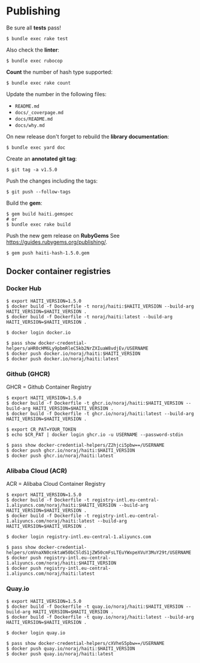 # Publishing

Be sure all **tests** pass!

```
$ bundle exec rake test
```

Also check the **linter**:

```
$ bundle exec rubocop
```

**Count** the number of hash type supported:

```
$ bundle exec rake count
```

Update the number in the following files:

- `README.md`
- `docs/_coverpage.md`
- `docs/README.md`
- `docs/why.md`

On new release don't forget to rebuild the **library documentation**:

```
$ bundle exec yard doc
```

Create an **annotated git tag**:

```
$ git tag -a v1.5.0
```

Push the changes including the tags:

```
$ git push --follow-tags
```

Build the **gem**:

```
$ gem build haiti.gemspec
# or
$ bundle exec rake build
```

Push the new gem release on **RubyGems** See https://guides.rubygems.org/publishing/.

```
$ gem push haiti-hash-1.5.0.gem
```

## Docker container registries

<!-- tabs:start -->

### **Docker Hub**

```
$ export HAITI_VERSION=1.5.0
$ docker build -f Dockerfile -t noraj/haiti:$HAITI_VERSION --build-arg HAITI_VERSION=$HAITI_VERSION .
$ docker build -f Dockerfile -t noraj/haiti:latest --build-arg HAITI_VERSION=$HAITI_VERSION .

$ docker login docker.io

$ pass show docker-credential-helpers/aHR0cHM6Ly9pbmRleC5kb2NrZXIuaW8vdjEv/USERNAME
$ docker push docker.io/noraj/haiti:$HAITI_VERSION
$ docker push docker.io/noraj/haiti:latest
```

### **Github (GHCR)**

GHCR = Github Container Registry

```
$ export HAITI_VERSION=1.5.0
$ docker build -f Dockerfile -t ghcr.io/noraj/haiti:$HAITI_VERSION --build-arg HAITI_VERSION=$HAITI_VERSION .
$ docker build -f Dockerfile -t ghcr.io/noraj/haiti:latest --build-arg HAITI_VERSION=$HAITI_VERSION .

$ export CR_PAT=YOUR_TOKEN
$ echo $CR_PAT | docker login ghcr.io -u USERNAME --password-stdin

$ pass show docker-credential-helpers/Z2hjci5pbw==/USERNAME
$ docker push ghcr.io/noraj/haiti:$HAITI_VERSION
$ docker push ghcr.io/noraj/haiti:latest
```

### **Alibaba Cloud (ACR)**

ACR = Alibaba Cloud Container Registry

```
$ export HAITI_VERSION=1.5.0
$ docker build -f Dockerfile -t registry-intl.eu-central-1.aliyuncs.com/noraj/haiti:$HAITI_VERSION --build-arg HAITI_VERSION=$HAITI_VERSION .
$ docker build -f Dockerfile -t registry-intl.eu-central-1.aliyuncs.com/noraj/haiti:latest --build-arg HAITI_VERSION=$HAITI_VERSION .

$ docker login registry-intl.eu-central-1.aliyuncs.com

$ pass show docker-credential-helpers/cmVnaXN0cnktaW50bC5ldS1jZW50cmFsLTEuYWxpeXVuY3MuY29t/USERNAME
$ docker push registry-intl.eu-central-1.aliyuncs.com/noraj/haiti:$HAITI_VERSION
$ docker push registry-intl.eu-central-1.aliyuncs.com/noraj/haiti:latest
```

### **Quay.io**

```
$ export HAITI_VERSION=1.5.0
$ docker build -f Dockerfile -t quay.io/noraj/haiti:$HAITI_VERSION --build-arg HAITI_VERSION=$HAITI_VERSION .
$ docker build -f Dockerfile -t quay.io/noraj/haiti:latest --build-arg HAITI_VERSION=$HAITI_VERSION .

$ docker login quay.io

$ pass show docker-credential-helpers/cXVheS5pbw==/USERNAME
$ docker push quay.io/noraj/haiti:$HAITI_VERSION
$ docker push quay.io/noraj/haiti:latest
```

<!-- tabs:end -->
